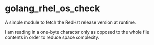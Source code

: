 # golang_rhel_os_check
A simple module to fetch the RedHat release version at runtime.

I am reading in a one-byte character only as opposed to the whole file contents in order to reduce space complexity.
